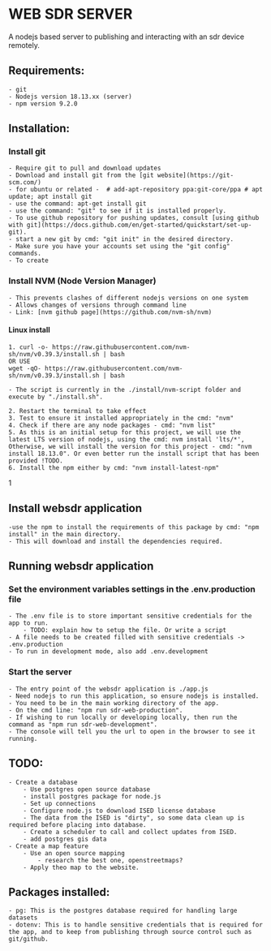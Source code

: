 <!-- Welcome to the README for websdr application -->
# WEB SDR SERVER
    
A nodejs based server to publishing and interacting with an sdr device remotely.

## Requirements:
    - git
    - Nodejs version 18.13.xx (server)
    - npm version 9.2.0

## Installation:

### Install git
    - Require git to pull and download updates
    - Download and install git from the [git website](https://git-scm.com/)
    - for ubuntu or related -  # add-apt-repository ppa:git-core/ppa # apt update; apt install git 
    - use the command: apt-get install git
    - use the command: "git" to see if it is installed properly.
    - To use github repository for pushing updates, consult [using github with git](https://docs.github.com/en/get-started/quickstart/set-up-git).
    - start a new git by cmd: "git init" in the desired directory.
    - Make sure you have your accounts set using the "git config" commands.
    - To create 

### Install NVM (Node Version Manager)
    - This prevents clashes of different nodejs versions on one system
    - Allows changes of versions through command line
    - Link: [nvm github page](https://github.com/nvm-sh/nvm)

#### Linux install

    1. curl -o- https://raw.githubusercontent.com/nvm-sh/nvm/v0.39.3/install.sh | bash
    OR USE
    wget -qO- https://raw.githubusercontent.com/nvm-sh/nvm/v0.39.3/install.sh | bash

    - The script is currently in the ./install/nvm-script folder and execute by "./install.sh".

    2. Restart the terminal to take effect
    3. Test to ensure it installed appropriately in the cmd: "nvm"
    4. Check if there are any node packages - cmd: "nvm list"
    5. As this is an initial setup for this project, we will use the latest LTS version of nodejs, using the cmd: nvm install 'lts/*', Otherwise, we will install the version for this project - cmd: "nvm install 18.13.0". Or even better run the install script that has been provided !TODO.
    6. Install the npm either by cmd: "nvm install-latest-npm"
1   
## Install websdr application
    -use the npm to install the requirements of this package by cmd: "npm install" in the main directory.
    - This will download and install the dependencies required.


## Running websdr application

### Set the environment variables settings in the .env.production file
    - The .env file is to store important sensitive credentials for the app to run.
        - TODO: explain how to setup the file. Or write a script
    - A file needs to be created filled with sensitive credentials -> .env.production
    - To run in development mode, also add .env.development

### Start the server
    - The entry point of the websdr application is ./app.js
    - Need nodejs to run this application, so ensure nodejs is installed.
    - You need to be in the main working directory of the app.
    - On the cmd line: "npm run sdr-web-production".
    - If wishing to run locally or developing locally, then run the command as "npm run sdr-web-development".
    - The console will tell you the url to open in the browser to see it running.
    




## TODO:
    - Create a database 
        - Use postgres open source database
        - install postgres package for node.js
        - Set up connections 
        - Configure node.js to download ISED license database
        - The data from the ISED is "dirty", so some data clean up is required before placing into database.
        - Create a scheduler to call and collect updates from ISED.
        - add postgres gis data
    - Create a map feature
        - Use an open source mapping
            - research the best one, openstreetmaps?
        - Apply theo map to the website.


## Packages installed:
    - pg: This is the postgres database required for handling large datasets
    - dotenv: This is to handle sensitive credentials that is required for the app, and to keep from publishing through source control such as git/github.
